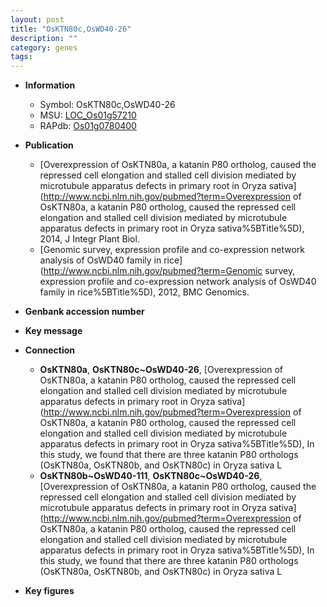 ```yaml
---
layout: post
title: "OsKTN80c,OsWD40-26"
description: ""
category: genes
tags: 
---
```


* **Information**  
    + Symbol: OsKTN80c,OsWD40-26  
    + MSU: [LOC_Os01g57210](http://rice.plantbiology.msu.edu/cgi-bin/ORF_infopage.cgi?orf=LOC_Os01g57210)  
    + RAPdb: [Os01g0780400](http://rapdb.dna.affrc.go.jp/viewer/gbrowse_details/irgsp1?name=Os01g0780400)  

* **Publication**  
    + [Overexpression of OsKTN80a, a katanin P80 ortholog, caused the repressed cell elongation and stalled cell division mediated by microtubule apparatus defects in primary root in Oryza sativa](http://www.ncbi.nlm.nih.gov/pubmed?term=Overexpression of OsKTN80a, a katanin P80 ortholog, caused the repressed cell elongation and stalled cell division mediated by microtubule apparatus defects in primary root in Oryza sativa%5BTitle%5D), 2014, J Integr Plant Biol.
    + [Genomic survey, expression profile and co-expression network analysis of OsWD40 family in rice](http://www.ncbi.nlm.nih.gov/pubmed?term=Genomic survey, expression profile and co-expression network analysis of OsWD40 family in rice%5BTitle%5D), 2012, BMC Genomics.

* **Genbank accession number**  

* **Key message**  

* **Connection**  
    + __OsKTN80a__, __OsKTN80c~OsWD40-26__, [Overexpression of OsKTN80a, a katanin P80 ortholog, caused the repressed cell elongation and stalled cell division mediated by microtubule apparatus defects in primary root in Oryza sativa](http://www.ncbi.nlm.nih.gov/pubmed?term=Overexpression of OsKTN80a, a katanin P80 ortholog, caused the repressed cell elongation and stalled cell division mediated by microtubule apparatus defects in primary root in Oryza sativa%5BTitle%5D), In this study, we found that there are three katanin P80 orthologs (OsKTN80a, OsKTN80b, and OsKTN80c) in Oryza sativa L
    + __OsKTN80b~OsWD40-111__, __OsKTN80c~OsWD40-26__, [Overexpression of OsKTN80a, a katanin P80 ortholog, caused the repressed cell elongation and stalled cell division mediated by microtubule apparatus defects in primary root in Oryza sativa](http://www.ncbi.nlm.nih.gov/pubmed?term=Overexpression of OsKTN80a, a katanin P80 ortholog, caused the repressed cell elongation and stalled cell division mediated by microtubule apparatus defects in primary root in Oryza sativa%5BTitle%5D), In this study, we found that there are three katanin P80 orthologs (OsKTN80a, OsKTN80b, and OsKTN80c) in Oryza sativa L

* **Key figures**  


